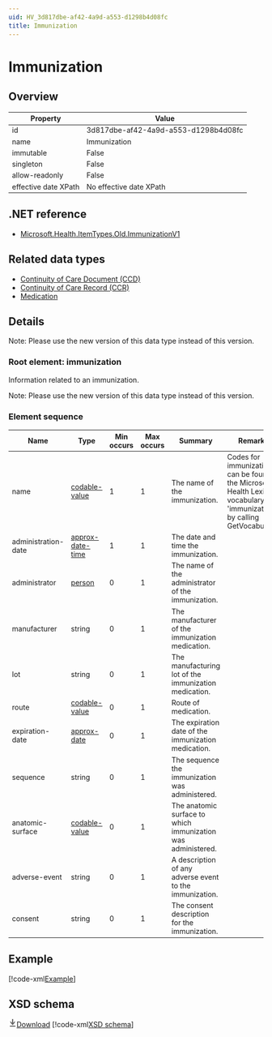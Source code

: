 ```yaml
---
uid: HV_3d817dbe-af42-4a9d-a553-d1298b4d08fc
title: Immunization
---
```


# Immunization

## Overview

Property|Value
---|---
id|3d817dbe-af42-4a9d-a553-d1298b4d08fc
name|Immunization
immutable|False
singleton|False
allow-readonly|False
effective date XPath|No effective date XPath

## .NET reference
- [Microsoft.Health.ItemTypes.Old.ImmunizationV1](https://docs.microsoft.com/dotnet/api/microsoft.health.itemtypes.old.immunizationv1)

## Related data types

- [Continuity of Care Document (CCD)](xref:HV_9c48a2b8-952c-4f5a-935d-f3292326bf54)
- [Continuity of Care Record (CCR)](xref:HV_1e1ccbfc-a55d-4d91-8940-fa2fbf73c195)
- [Medication](xref:HV_30cafccc-047d-4288-94ef-643571f7919d)

## Details
Note: Please use the new version of this data type instead of this version.

<a name='immunization'></a>

### Root element: immunization

Information related to an immunization.

Note: Please use the new version of this data type instead of this version.

### Element sequence

Name|Type|Min occurs|Max occurs|Summary|Remarks|Preferred Vocabulary
---|---|---|---|---|---|---
name|[codable-value](xref:HV_3e730686-781f-4616-aa0d-817bba8eb141#codable-value)|1|1|The name of the immunization.|Codes for immunizations can be found in the Microsoft Health Lexicon vocabulary 'immunizations' by calling GetVocabulary.|[immunizations](xref:HV_bccc06cf-e9ac-489a-9bbd-f6b4a208c0cf)
administration-date|[approx-date-time](xref:HV_File_dates#approx-date-time)|1|1|The date and time the immunization.||
administrator|[person](xref:HV_3e730686-781f-4616-aa0d-817bba8eb141#person)|0|1|The name of the administrator of the immunization.||
manufacturer|string|0|1|The manufacturer of the immunization medication.||
lot|string|0|1|The manufacturing lot of the immunization medication.||
route|[codable-value](xref:HV_3e730686-781f-4616-aa0d-817bba8eb141#codable-value)|0|1|Route of medication.||[medication-routes](xref:HV_e043c73c-289b-474a-aea2-17f691dd374e)
expiration-date|[approx-date](xref:HV_File_dates#approx-date)|0|1|The expiration date of the immunization medication.||
sequence|string|0|1|The sequence the immunization was administered.||
anatomic-surface|[codable-value](xref:HV_3e730686-781f-4616-aa0d-817bba8eb141#codable-value)|0|1|The anatomic surface to which immunization was administered.||
adverse-event|string|0|1|A description of any adverse event to the immunization.||
consent|string|0|1|The consent description for the immunization.||

## Example
[!code-xml[Example](../../sample-xml/3d817dbe-af42-4a9d-a553-d1298b4d08fc.xml)]

## XSD schema
[![Download](/healthvault/images/download.png)Download](../../xsd/immunization.1.xsd)
[!code-xml[XSD schema](../../xsd/immunization.1.xsd)]

